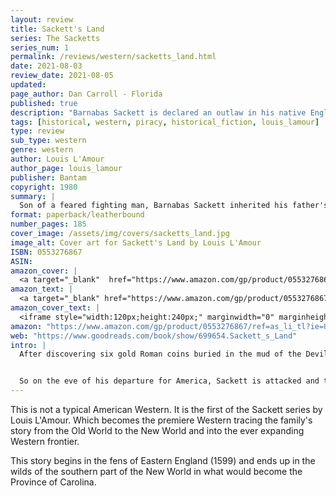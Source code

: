 ```yaml
---
layout: review
title: Sackett's Land
series: The Sacketts
series_num: 1
permalink: /reviews/western/sacketts_land.html
date: 2021-08-03
review_date: 2021-08-05
updated: 
page_author: Dan Carroll - Florida
published: true
description: "Barnabas Sackett is declared an outlaw in his native England. He sets his daring sights on the opportunities of the New World."
tags: [historical, western, piracy, historical_fiction, louis_lamour]
type: review
sub_type: western
genre: western
author: Louis L'Amour
author_page: louis_lamour
publisher: Bantam
copyright: 1980
summary: |
  Son of a feared fighting man, Barnabas Sackett inherited his father's fiery temper, sense of justice and warrior skills. Declared an outlaw in his native England, Barnabas set his daring sights on the opportunities of the New World. The ruthless piracy of the open seas and the unknown dangers of the savage American wilderness lay before him. And so did the thrill of discovery and the chance to establish a bold new future if he survived.
format: paperback/leatherbound
number_pages: 185
cover_image: /assets/img/covers/sacketts_land.jpg
image_alt: Cover art for Sackett's Land by Louis L'Amour
ISBN: 0553276867
ASIN: 
amazon_cover: |
  <a target="_blank"  href="https://www.amazon.com/gp/product/0553276867/ref=as_li_tl?ie=UTF8&camp=1789&creative=9325&creativeASIN=0553276867&linkCode=as2&tag=floridan21-20&linkId=b27c1bf1c71ceaf8b3402de81efa157c"><img border="0" src="//ws-na.amazon-adsystem.com/widgets/q?_encoding=UTF8&MarketPlace=US&ASIN=0553276867&ServiceVersion=20070822&ID=AsinImage&WS=1&Format=_SL250_&tag=floridan21-20" ></a>
amazon_text: |
  <a target="_blank" href="https://www.amazon.com/gp/product/0553276867/ref=as_li_tl?ie=UTF8&camp=1789&creative=9325&creativeASIN=0553276867&linkCode=as2&tag=floridan21-20&linkId=4d970b69414dd60e802abbabebc6423f">Sackett's Land: A Novel</a>
amazon_cover_text: |
  <iframe style="width:120px;height:240px;" marginwidth="0" marginheight="0" scrolling="no" frameborder="0" src="//ws-na.amazon-adsystem.com/widgets/q?ServiceVersion=20070822&OneJS=1&Operation=GetAdHtml&MarketPlace=US&source=ac&ref=tf_til&ad_type=product_link&tracking_id=floridan21-20&marketplace=amazon&amp;region=US&placement=0553276867&asins=0553276867&linkId=33c8c11baa74a08c6c7fc70af9a2e436&show_border=false&link_opens_in_new_window=false&price_color=333333&title_color=0066c0&bg_color=ffffff"></iframe>
amazon: "https://www.amazon.com/gp/product/0553276867/ref=as_li_tl?ie=UTF8&tag=floridan21-20&camp=1789&creative=9325&linkCode=as2&creativeASIN=0553276867&linkId=26ffa9e6c32fbe7b41baf31481b65b2c"
web: "https://www.goodreads.com/book/show/699654.Sackett_s_Land"
intro: |
  After discovering six gold Roman coins buried in the mud of the Devil’s Dyke, Barnabas Sackett enthusiastically invests in goods that he will offer for trade in America. But Sackett has a powerful enemy: Rupert Genester, nephew of an earl, wants him dead. A battlefield promise made to Sackett’s father threatens Genester’s inheritance.


  So on the eve of his departure for America, Sackett is attacked and thrown into the hold of a pirate ship. Genester’s orders are for him to disappear into the waters of the Atlantic. But after managing to escape, Sackett makes his way to the Carolina coast. He sees in the raw, abundant land the promise of a bright future. But before that dream can be realized, he must first return to England and discover the secret of his father’s legacy.
---
```


This is not a typical American Western. It is the first of the Sackett series by Louis L'Amour. Which becomes the premiere Western tracing the family's story from the Old World to the New World and into the ever expanding Western frontier.

This story begins in the fens of Eastern England (1599) and ends up in the wilds of the southern part of the New World in what would become the Province of Carolina.
